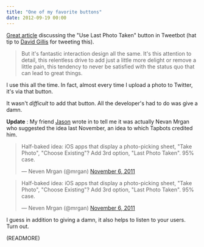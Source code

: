 ```yaml
---
title: "One of my favorite buttons"
date: 2012-09-19 00:00
---
```


[Great article](http://fuckjetpacks.com/read/one_of_my_favorite_buttons) discussing the "Use Last Photo Taken" button in Tweetbot (hat tip to [David Gillis](https://twitter.com/davegillis) for tweeting this).

> But it's fantastic interaction design all the same. It's this attention to detail, this relentless drive to add just a little more delight or remove a little pain, this tendency to never be satisfied with the status quo that can lead to great things.

I use this all the time. In fact, almost every time I upload a photo to Twitter, it's via that button.

It wasn't _difficult_ to add that button. All the developer's had to do was give a damn.

**Update** : My friend [Jason](http://twitter.com/jasonbrennan) wrote in to tell me it was actually Nevan Mrgan who suggested the idea last November, an idea to which Tapbots credited him.

<blockquote class="twitter-tweet">
  <p>Half-baked idea: iOS apps that display a photo-picking sheet, "Take Photo", "Choose Existing"? Add 3rd option, "Last Photo Taken". 95% case.</p>— Neven Mrgan (@mrgan) <a href="https://twitter.com/mrgan/status/133311995125575681" data-datetime="2011-11-06T22:37:11+00:00">November 6, 2011</a>
</blockquote>
<script src="//platform.twitter.com/widgets.js" charset="utf-8"></script>

> Half-baked idea: iOS apps that display a photo-picking sheet, "Take Photo", "Choose Existing"? Add 3rd option, "Last Photo Taken". 95% case.
> 
> — Neven Mrgan (@mrgan) [November 6, 2011](https://twitter.com/mrgan/status/133311995125575681)<script src="//platform.twitter.com/widgets.js" charset="utf-8"></script>

I guess in addition to giving a damn, it also helps to listen to your users. Turn out.

(READMORE)
